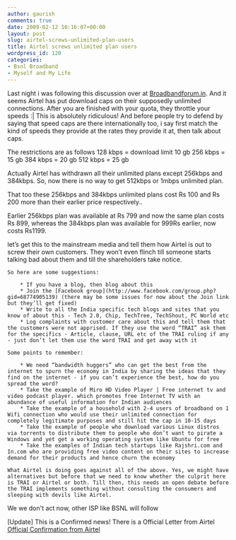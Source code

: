 ```yaml
---
author: gaurish
comments: true
date: 2009-02-12 10:16:07+00:00
layout: post
slug: airtel-screws-unlimited-plan-users
title: Airtel screws unlimited plan users
wordpress_id: 120
categories:
- Bsnl Broadband
- Myself and My Life
---
```


Last night i was following this discussion over at [Broadbandforum.in](http://broadbandforum.in/airtel-broadband/41680-airtel-finally-sets-25gb-limit-its-unlimited-plans/). And it seems Airtel has put download caps on their supposedly unlimited connections. After you are finished with your quota, they throttle your speeds :| This is absolutely ridiculous! And before people try to defend by saying that speed caps are there internationally too, i say first match the kind of speeds they provide at the rates they provide it at, then talk about caps. 

The restrictions are as follows
128 kbps = download limit 10 gb
256 kbps = 15 gb
384 kbps = 20 gb
512 kbps = 25 gb

Actually Airtel has withdrawn all their unlimited plans except 256kbps and 384kbps. So, now there is no way to get 512kbps or 1mbps unlimited plan.

That too these 256kbps and 384kbps unlimited plans cost Rs 100 and Rs 200 more than their earlier price respectively..

Earlier 256kbps plan was available at Rs 799 and now the same plan costs Rs 899, whereas the 384kbps plan was available for 999Rs earlier, now costs Rs1199.

    
let’s get this to the mainstream media and tell them how Airtel is out to screw their own customers. They won’t even flinch till someone starts talking bad about them and till the shareholders take notice.

    So here are some suggestions:

        * If you have a blog, then blog about this
        * Join the [Facebook group](http://www.facebook.com/group.php?gid=68774905139) (there may be some issues for now about the Join link but they’ll get fixed)
        * Write to all the India specific tech blogs and sites that you know of about this - Tech 2.0, Chip, TechTree, TechShout, PC World etc
        * Log complaints with customer care about this and tell them that the customers were not apprised. If they use the word “TRAI” ask them for the specifics - Article, clause, URL etc of the TRAI ruling if any - just don’t let them use the word TRAI and get away with it

    Some points to remember:

        * We need “bandwidth huggers” who can get the best from the internet to spurn the economy in India by sharing the ideas that they find on the internet - if you can’t experience the best, how do you spread the word?
        * Take the example of Miro HD Video Player | Free internet tv and video podcast player. which promotes free Internet TV with an abundance of useful information for Indian audiences
        * Take the example of a household with 2-4 users of broadband on 1 Wifi connection who would use their unlimited connection for completely legitimate purposes and still hit the cap in 10-15 days
        * Take the example of people who download various Linux distros via torrents to distribute them to people who don’t want to pirate a Windows and yet get a working operating system like Ubuntu for free
        * Take the examples of Indian tech startups like Rajshri.com and In.com who are providing free video content on their sites to increase demand for their products and hence churn the economy

    What Airtel is doing goes against all of the above. Yes, we might have alternatives but before that we need to know whether the culprit here is TRAI or Airtel or both. Till then, this needs an open debate before the TRAI implements something without consulting the consumers and sleeping with devils like Airtel.

We we don't act now, other ISP like BSNL will follow

[Update]
This is a Confirmed news! There is a Official Letter from Airtel
[Official Confirmation from Airtel](http://docs.google.com/Doc?id=ddg89q2c_10cj8nc9hm)
